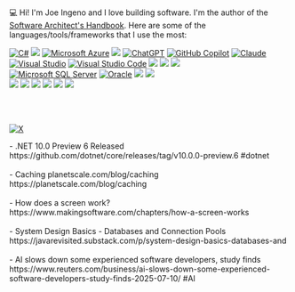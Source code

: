 💻 Hi! I'm Joe Ingeno and I love building software. I'm the author of the [Software Architect's Handbook](https://www.amazon.com/Software-Architects-Handbook-implementing-architecture/dp/1788624068). Here are some of the languages/tools/frameworks that I use the most:

[![C#](https://custom-icon-badges.demolab.com/badge/C%23-%23239120.svg?logo=cshrp&logoColor=white)](#) [![](https://img.shields.io/static/v1?label=&message=.NET&color=5C2D91&logo=.net&logoColor=FFFFFF)]() [![Microsoft Azure](https://custom-icon-badges.demolab.com/badge/Microsoft%20Azure-0089D6?logo=msazure&logoColor=white)](#) [![](https://img.shields.io/static/v1?label=&message=Git&color=F05032&logo=git&logoColor=FFFFFF)]() 
[![ChatGPT](https://img.shields.io/badge/ChatGPT-74aa9c?logo=openai&logoColor=white)](#) [![GitHub Copilot](https://img.shields.io/badge/GitHub%20Copilot-000?logo=githubcopilot&logoColor=fff)](#) [![Claude](https://img.shields.io/badge/Claude-D97757?logo=claude&logoColor=fff)](#)  
[![Visual Studio](https://custom-icon-badges.demolab.com/badge/Visual%20Studio-5C2D91.svg?&logo=visual-studio&logoColor=white)](#) 	[![Visual Studio Code](https://custom-icon-badges.demolab.com/badge/Visual%20Studio%20Code-0078d7.svg?logo=vsc&logoColor=white)](#) [![](https://img.shields.io/static/v1?label=&message=Postman&color=FF6C37&logo=postman&logoColor=FFFFFF)]() [![](https://img.shields.io/static/v1?label=&message=JSON&color=000000&logo=json&logoColor=FFFFFF)]() [![](https://img.shields.io/static/v1?label=&message=NuGet&color=004880&logo=nuget&logoColor=FFFFFF)]()   
[![Microsoft SQL Server](https://custom-icon-badges.demolab.com/badge/Microsoft%20SQL%20Server-CC2927?logo=mssqlserver-white&logoColor=white)](#) [![Oracle](https://custom-icon-badges.demolab.com/badge/Oracle-F80000?logo=oracle&logoColor=fff)](#) [![](https://img.shields.io/static/v1?label=&message=MySQL&color=4479A1&logo=mysql&logoColor=FFFFFF)]() [![](https://img.shields.io/static/v1?label=&message=Redis&color=DC382D&logo=redis&logoColor=FFFFFF)]()   
[![](https://img.shields.io/static/v1?label=&message=JavaScript&color=F7DF1E&logo=javascript&logoColor=FFFFFF)]() [![](https://img.shields.io/static/v1?label=&message=TypeScript&color=007ACC&logo=typescript&logoColor=FFFFFF)]() [![](https://img.shields.io/static/v1?label=&message=HTML5&color=E34F26&logo=html5&logoColor=FFFFFF)]() [![](https://img.shields.io/static/v1?label=&message=CSS3&color=1572B6&logo=css3&logoColor=FFFFFF)]() [![](https://img.shields.io/static/v1?label=&message=XAML&color=0C54C2&logo=xaml&logoColor=FFFFFF)]() [![](https://img.shields.io/static/v1?label=&message=npm&color=CB3837&logo=npm&logoColor=FFFFFF)]()

<br></br>
<p><a href="https://x.com/JoeIngeno"><img src="https://img.shields.io/twitter/follow/JoeIngeno?label=%20@JoeIngeno's%20Latest%20Posts&style=social" alt="X"></a></p>
<!-- BLOG-POST-LIST:START -->- .NET 10.0 Preview 6 Released https://github.com/dotnet/core/releases/tag/v10.0.0-preview.6 #dotnet<br/><br/>- Caching planetscale.com/blog/caching
https://planetscale.com/blog/caching<br/><br/>- How does a screen work? https://www.makingsoftware.com/chapters/how-a-screen-works<br/><br/>- System Design Basics - Databases and Connection Pools https://javarevisited.substack.com/p/system-design-basics-databases-and<br/><br/>- AI slows down some experienced software developers, study finds https://www.reuters.com/business/ai-slows-down-some-experienced-software-developers-study-finds-2025-07-10/ #AI<br/><br/><!-- BLOG-POST-LIST:END -->
